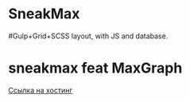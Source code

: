# SneakMax
#Gulp+Grid+SCSS layout, with JS and database. 
# sneakmax feat MaxGraph
<a href="https://balabanau.webtm.ru/" target="_blank">Ссылка на хостинг</a>
